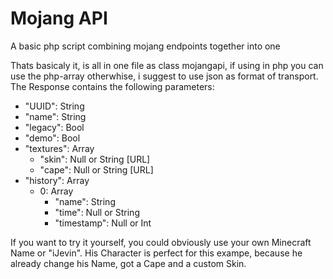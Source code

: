 # Mojang API
A basic php script combining mojang endpoints together into one

Thats basicaly it, is all in one file as class mojangapi, if using in php you can use the php-array otherwhise, i suggest to use json as format of transport.
The Response contains the following parameters:

* "UUID": String
* "name": String
* "legacy": Bool
* "demo": Bool
* "textures": Array
  * "skin": Null or String [URL]
  * "cape": Null or String [URL]
* "history": Array
  * 0: Array
    * "name": String
    * "time": Null or String
    * "timestamp": Null or Int

If you want to try it yourself, you could obviously use your own Minecraft Name or "iJevin". His Character is perfect for this exampe, because he already change his Name, got a Cape and a custom Skin.
